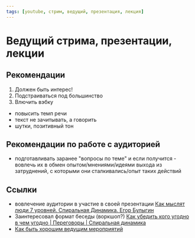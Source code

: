 ```yaml
---
tags: [youtube, стрим, ведущий, презентация, лекция]
---
```

# Ведущий стрима, презентации, лекции

## Рекомендации

1. Должен быть интерес!
2. Подстраиваться под большинство
3. Влючить вэбку

- повысить темп речи
- текст не зачитывать, а говорить
- шутки, позитивный тон

## Рекомендации по работе с аудиторией
- подготавливать заранее "вопросы по теме" и если получится - вовлечь их в обмен опытом/мнениями/идеями выхода из затруднений, с которыми они сталкивались/опыт таких действий

## Ссылки

* вовлечение аудитории в участие в своей презентации [Как мыслят люди 7 уровней. Спиральная Динамика. Егор Булыгин](Как%20мыслят%20люди%207%20уровней.%20Спиральная%20Динамика.%20Егор%20Булыгин.md)
* Заинтересовал формат беседы (воркшоп?) [Как убедить кого угодно в чем угодно | Переговоры | Спиральная динамика](https://www.youtube.com/watch?v=ake6Nyw8Yak)
* [Как быть хорошим ведущим мероприятий](https://ru.wikihow.com/%D0%B1%D1%8B%D1%82%D1%8C-%D1%85%D0%BE%D1%80%D0%BE%D1%88%D0%B8%D0%BC-%D0%B2%D0%B5%D0%B4%D1%83%D1%89%D0%B8%D0%BC-%D0%BC%D0%B5%D1%80%D0%BE%D0%BF%D1%80%D0%B8%D1%8F%D1%82%D0%B8%D0%B9)